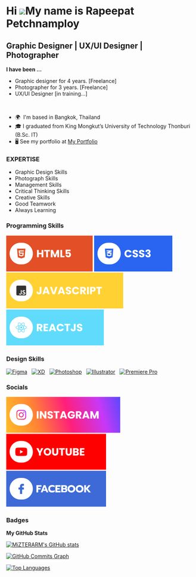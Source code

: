 Hi ![](https://user-images.githubusercontent.com/18350557/176309783-0785949b-9127-417c-8b55-ab5a4333674e.gif)My name is Rapeepat Petchnamploy
============================================================================================================================================

Graphic Designer | UX/UI Designer | Photographer
---------------------------------

<p><b>I have been ...</b><br>
<ul>
 <li> Graphic designer for 4 years. [Freelance]<br>
 <li> Photographer for 3 years. [Freelance]
 <li> UX/UI Designer [in training...]
</ul>
</p>
<br>

* 🌍  I'm based in Bangkok, Thailand
* 🎓  I graduated from King Mongkut’s University of Technology Thonburi (B.Sc. IT)
* 🖥️  See my portfolio at [My Portfolio](https://bit.ly/MiZTERARM-Portfolio)

### EXPERTISE
* Graphic Design Skills
* Photograph Skills
* Management Skills
* Critical Thinking Skills
* Creative Skills
* Good Teamwork
* Always Learning

### Programming Skills
![HTML5](./assets/html.svg) ![CSS3](./assets/css.svg) ![JavaScript](./assets/javascript.svg) ![React](./assets/react.svg)

### Design Skills
<p>
<a href="https://www.figma.com/" target="_blank" rel="noreferrer"><img src="https://raw.githubusercontent.com/danielcranney/readme-generator/main/public/icons/skills/figma-colored.svg" width="36" height="36" alt="Figma" /></a> &nbsp  
<a href="https://helpx.adobe.com/support/xd.html" target="_blank" rel="noreferrer"><img src="https://raw.githubusercontent.com/danielcranney/readme-generator/main/public/icons/skills/xd-colored.svg" width="36" height="36" alt="XD" /></a> &nbsp  
<a href="https://www.adobe.com/uk/products/photoshop.html" target="_blank" rel="noreferrer"><img src="https://raw.githubusercontent.com/danielcranney/readme-generator/main/public/icons/skills/photoshop-colored.svg" width="36" height="36" alt="Photoshop" /></a> &nbsp  
<a href="adobe.com/uk/products/illustrator.html" target="_blank" rel="noreferrer"><img src="https://raw.githubusercontent.com/danielcranney/readme-generator/main/public/icons/skills/illustrator-colored.svg" width="36" height="36" alt="Illustrator" /></a> &nbsp  
<a href="https://www.adobe.com/uk/products/premiere.html" target="_blank" rel="noreferrer"><img src="https://raw.githubusercontent.com/danielcranney/readme-generator/main/public/icons/skills/premierepro-colored.svg" width="36" height="36" alt="Premiere Pro" /></a>
</p>


### Socials
[![Instagram](./assets/instagram.svg)](https://www.instagram.com/__arm.rp/) [![YouTube](./assets/youtube.svg)](https://www.youtube.com/@Mizterarm) [![Facebook](./assets/facebook.svg)](https://www.facebook.com/arm.rrp)

### Badges

<b>My GitHub Stats</b>

<a href="http://www.github.com/MiZTERARM"><img src="https://github-readme-stats.vercel.app/api?username=MiZTERARM&show_icons=true&hide=&count_private=true&title_color=0891b2&text_color=ffffff&icon_color=0891b2&bg_color=1c1917&hide_border=true&show_icons=true" alt="MiZTERARM's GitHub stats" /></a>

<a href="http://www.github.com/MiZTERARM"><img src="https://github-readme-activity-graph.cyclic.app/graph?username=MiZTERARM&bg_color=1c1917&color=ffffff&line=0891b2&point=ffffff&area_color=1c1917&area=true&hide_border=true&custom_title=GitHub%20Commits%20Graph" alt="GitHub Commits Graph" /></a>

<a href="https://github.com/MiZTERARM" align="left"><img src="https://github-readme-stats.vercel.app/api/top-langs/?username=MiZTERARM&langs_count=10&title_color=0891b2&text_color=ffffff&icon_color=0891b2&bg_color=1c1917&hide_border=true&locale=en&custom_title=Top%20%Languages" alt="Top Languages" /></a>
